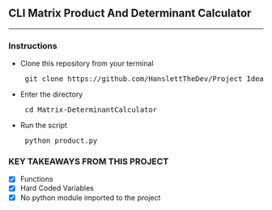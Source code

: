 ## CLI Matrix Product And Determinant Calculator

<hr>

### Instructions
- Clone this repository from your terminal
  <pre> git clone https://github.com/HanslettTheDev/Project_Ideas/tree/master/Matrix-DeterminantCalculator.git</pre>
- Enter the directory
  <pre> cd Matrix-DeterminantCalculator </pre>
- Run the script
  <pre> python product.py </pre>

### KEY TAKEAWAYS FROM THIS PROJECT
- [x] Functions
- [x] Hard Coded Variables
- [x] No python module imported to the project
